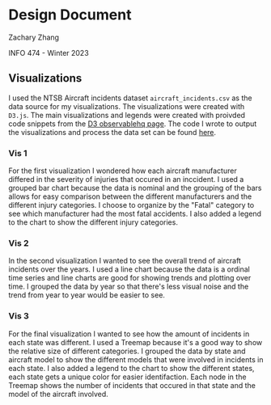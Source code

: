 # Design Document

Zachary Zhang

INFO 474 - Winter 2023

## Visualizations

I used the NTSB Aircraft incidents dataset `aircraft_incidents.csv` as the data source for my visualizations. The visualizations were created with `D3.js`. The main visualizations and legends were created with proivded code snippets from the [D3 observablehq page](https://observablehq.com/@d3/). The code I wrote to output the visualizations and process the data set can be found [here](https://github.com/freymondz/thestories).

### Vis 1

For the first visualization I wondered how each aircraft manufacturer differed in the severity of injuries that occured in an inccident. I used a grouped bar chart because the data is nominal and the grouping of the bars allows for easy comparison between the different manufacturers and the different injury categories. I choose to organize by the "Fatal" category to see which manufacturer had the most fatal accidents. I also added a legend to the chart to show the different injury categories.

### Vis 2

In the second visualization I wanted to see the overall trend of aircraft incidents over the years. I used a line chart because the data is a ordinal time series and line charts are good for showing trends and plotting over time. I grouped the data by year so that there's less visual noise and the trend from year to year would be easier to see.

### Vis 3

For the final visualization I wanted to see how the amount of incidents in each state was different. I used a Treemap because it's a good way to show the relative size of different categories. I grouped the data by state and aircraft model to show the different models that were involved in incidents in each state. I also added a legend to the chart to show the different states, each state gets a unique color for easier identifaction. Each node in the Treemap shows the number of incidents that occured in that state and the model of the aircraft involved.

